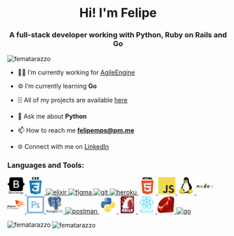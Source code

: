 <h1 align="center">Hi! I'm Felipe</h1>
<h3 align="center">A full-stack developer working with Python, Ruby on Rails and Go </h3>

<p
 align="left"> <img 
src="https://komarev.com/ghpvc/?username=fematarazzo&label=Profile%20views&color=0e75b6&style=flat"
 alt="fematarazzo" /> </p>

- 👨‍💻 I’m currently working for [AgileEngine](https://agileengine.com/)

<!-- - 🔭 I’m currently working on [Hacker Rank](https://github.com/fematarazzo/hacker_rank) and [Star Wars App](https://github.com/fematarazzo/star_wars_app)
 -->
- ⚙️ I’m currently learning **Go**

<!-- - 🤝 I’m looking for help with [Sobrou App](https://github.com/fematarazzo/sobrou_app) -->


- 🗄️ All of my projects are available [here](https://github.com/fematarazzo?tab=repositories)

- 💬 Ask me about **Python**

- 📫 How to reach me **felipemps@pm.me**

- 🌐 Connect with me on [LinkedIn](https://linkedin.com/in/felipemps)


<h3 align="left">Languages and Tools:</h3>
<p align="left">
 <a href="https://getbootstrap.com" target="_blank">
  <img src="https://raw.githubusercontent.com/devicons/devicon/master/icons/bootstrap/bootstrap-plain-wordmark.svg" alt="bootstrap" width="40" height="40"/>
 </a>
 <a href="https://www.w3schools.com/css/" target="_blank">
  <img src="https://raw.githubusercontent.com/devicons/devicon/master/icons/css3/css3-original-wordmark.svg" alt="css3" width="40" height="40"/>
 </a>
 <a href="https://elixir-lang.org" target="_blank">
  <img src="https://www.vectorlogo.zone/logos/elixir-lang/elixir-lang-icon.svg" alt="elixir" width="40" height="40"/> </a>
 <a href="https://www.figma.com/" target="_blank"> 
  <img src="https://www.vectorlogo.zone/logos/figma/figma-icon.svg" alt="figma" width="40" height="40"/>
 </a>
 <a href="https://git-scm.com/" target="_blank">
  <img src="https://www.vectorlogo.zone/logos/git-scm/git-scm-icon.svg" alt="git" width="40" height="40"/>
 </a>
 <a href="https://heroku.com" target="_blank">
  <img src="https://www.vectorlogo.zone/logos/heroku/heroku-icon.svg" alt="heroku" width="40" height="40"/>
 </a>
 <a href="https://www.w3.org/html/" target="_blank">
  <img src="https://raw.githubusercontent.com/devicons/devicon/master/icons/html5/html5-original-wordmark.svg" alt="html5" width="40" height="40"/>
 </a>
 <a href="https://developer.mozilla.org/en-US/docs/Web/JavaScript" target="_blank">
  <img src="https://raw.githubusercontent.com/devicons/devicon/master/icons/javascript/javascript-original.svg" alt="javascript" width="40" height="40"/>
 </a>
 <a href="https://www.linux.org/" target="_blank">
  <img src="https://raw.githubusercontent.com/devicons/devicon/master/icons/linux/linux-original.svg" alt="linux" width="40" height="40"/>
 </a>
 <a href="https://nodejs.org" target="_blank">
  <img src="https://raw.githubusercontent.com/devicons/devicon/master/icons/nodejs/nodejs-original-wordmark.svg" alt="nodejs" width="40" height="40"/>
 </a>
 <a href="https://www.phoenixframework.org/" target="_blank">
  <img src="https://raw.githubusercontent.com/devicons/devicon/master/icons/phoenix/phoenix-original-wordmark.svg" alt="phoenix" width="40" height="40"/>
 </a>
 <a href="https://www.photoshop.com/en" target="_blank">
  <img src="https://raw.githubusercontent.com/devicons/devicon/master/icons/photoshop/photoshop-line.svg" alt="photoshop" width="40" height="40"/>
 </a>
 <a href="https://www.postgresql.org" target="_blank">
  <img src="https://raw.githubusercontent.com/devicons/devicon/master/icons/postgresql/postgresql-original-wordmark.svg" alt="postgresql" width="40" height="40"/>
 </a>
 <a href="https://postman.com" target="_blank">
  <img src="https://www.vectorlogo.zone/logos/getpostman/getpostman-icon.svg" alt="postman" width="40" height="40"/>
 </a>
 <a href="https://www.python.org" target="_blank">
  <img src="https://raw.githubusercontent.com/devicons/devicon/master/icons/python/python-original.svg" alt="python" width="40" height="40"/>
 </a>
 <a href="https://rubyonrails.org" target="_blank"> <img src="https://raw.githubusercontent.com/devicons/devicon/master/icons/rails/rails-original-wordmark.svg" alt="rails" width="40" height="40"/>
 </a>
<a href="https://reactjs.org/" target="_blank"> <img src="https://raw.githubusercontent.com/devicons/devicon/master/icons/react/react-original-wordmark.svg" alt="react" width="40" height="40"/>
 </a>
<a href="https://www.ruby-lang.org/en/" target="_blank"> <img src="https://raw.githubusercontent.com/devicons/devicon/master/icons/ruby/ruby-original.svg" alt="ruby" width="40" height="40"/>
 </a>
<a href="https://www.rust-lang.org/" target="_blank"> <img src="[https://github.com/devicons/devicon/blob/master/icons/rust/rust-plain.svg](https://github.com/devicons/devicon/blob/master/icons/go/go-original-wordmark.svg)" alt="go" width="40" height="40"/>
 </a>
</p>

<p><img align="left" 
src="https://github-readme-stats.vercel.app/api/top-langs?username=fematarazzo&show_icons=true&count_private=true&locale=en&card_width=260&layout=compact&theme=github_dark&langs_count=6"
 alt="fematarazzo" /></p>

<p>&nbsp;<img 
align="center" 
src="https://github-readme-stats.vercel.app/api?username=fematarazzo&show_icons=true&count_private=true&locale=en&line_height=20&theme=github_dark"
 alt="fematarazzo" /></p>


